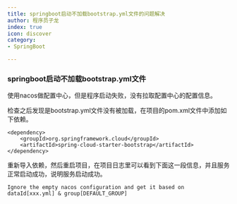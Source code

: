 ```yaml
---
title: springboot启动不加载bootstrap.yml文件的问题解决
author: 程序员子龙
index: true
icon: discover
category:
- SpringBoot

---
```

### springboot启动不加载bootstrap.yml文件

使用nacos做配置中心，但是程序启动失败，没有拉取配置中心的配置信息。

检查之后发现是bootstrap.yml文件没有被加载，在项目的pom.xml文件中添加如下依赖。

```
<dependency>
    <groupId>org.springframework.cloud</groupId>
    <artifactId>spring-cloud-starter-bootstrap</artifactId>
</dependency>
```

重新导入依赖，然后重启项目，在项目日志里可以看到下面这一段信息，并且服务正常启动成功，说明服务启动成功。

```text
Ignore the empty nacos configuration and get it based on dataId[xxx.yml] & group[DEFAULT_GROUP]
```

